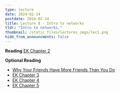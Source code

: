 ```yaml
---
type: lecture
date: 2024-02-14
postdate: 2024-02-14
title: Lecture 8 - Intro to networks
tldr: "Intro to networks."
thumbnail: /static_files/lectures_imgs/lec1.png
hide_from_announcments: false
---
```


**Reading**
[EK Chapter 2](https://www.cs.cornell.edu/home/kleinber/networks-book/networks-book-ch02.pdf)


**Optional Reading**
 - [Why Your Friends Have More Friends Than You Do](https://www.jstor.org/stable/2781907)
 - [EK Chapter 3](https://www.cs.cornell.edu/home/kleinber/networks-book/networks-book-ch03.pdf)
 - [EK Chapter 4](https://www.cs.cornell.edu/home/kleinber/networks-book/networks-book-ch04.pdf)
 - [EK Chapter 5](https://www.cs.cornell.edu/home/kleinber/networks-book/networks-book-ch05.pdf)
